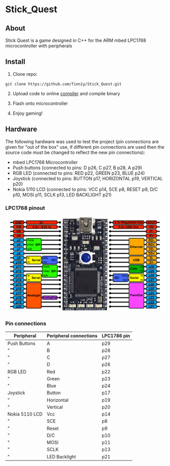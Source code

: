 # Stick_Quest

## About

Stick Quest is a game designed in C++ for the ARM mbed LPC1768 microcontroller with peripherals

## Install

1. Clone repo:
```
git clone https://github.com/finn1y/Stick_Quest.git
```

2. Upload code to online [compiler](https://os.mbed.com/) and compile binary

3. Flash onto microcontroller

4. Enjoy gaming!

## Hardware

The following hardware was used to test the project (pin connections are given for "out of the box" use, if different pin connections are used then the source code must be changed to reflect the new pin connections):
+ mbed LPC1768 Microcontroller
+ Push buttons (connected to pins: D p26, C p27, B p28, A p29)
+ RGB LED (connected to pins: RED p22, GREEN p23, BLUE p24)
+ Joystick (connected to pins: BUTTON p17, HORIZONTAL p19, VERTICAL p20)
+ Nokia 5110 LCD (connected to pins: VCC p14, SCE p8, RESET p9, D/C p10, MOSI p11, SCLK p13, LED BACKLIGHT p21)

### LPC1768 pinout

![Pinout diagram of LPC1768 microcontroller](Microcontroller_image.png)

### Pin connections

Peripheral    | Peripheral connections | LPC1786 pin
--------------|------------------------|--------------
Push Buttons  | A                      | p29
"             | B                      | p28
"             | C                      | p27
"             | D                      | p26
RGB LED       | Red                    | p22
"             | Green                  | p23
"             | Blue                   | p24
Joystick      | Button                 | p17
"             | Horizontal             | p19
"             | Vertical               | p20
Nokia 5110 LCD| Vcc                    | p14
"             | SCE                    | p8
"             | Reset                  | p9
"             | D/C                    | p10
"             | MOSI                   | p11
"             | SCLK                   | p13
"             | LED Backlight          | p21

